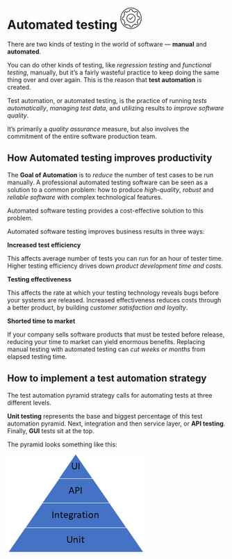 # Automated testing <img src="Images/automated_testing_logo.png" alt="automation logo" width= 50 height=50>

There are two kinds of testing in the world of software — **manual** and **automated**.

You can do other kinds of testing, like *regression testing* and *functional testing*, manually, but it’s a fairly
wasteful practice to keep doing the same thing over and over again. This is the reason that **test automation** is created.

Test automation, or automated testing, is the practice of running *tests automatically*, *managing test data*, and
utilizing results to *improve software quality*.

It’s primarily a *quality assurance* measure, but also involves the commitment of the entire software
production team.

## How Automated testing improves productivity

The **Goal of Automation** is to *reduce* the number of test cases to be run manually. A professional automated testing
software can be seen as a solution to a common problem: how to produce *high-quality*, *robust* and *reliable software*
with complex technological features.

Automated software testing provides a cost-effective solution to this problem.

Automated software testing improves business results in three ways:

**Increased test efficiency**

This affects average number of tests you can run for an hour of tester time. Higher testing efficiency drives down
*product development time and costs*.

**Testing effectiveness**

This affects the rate at which your testing technology reveals bugs before your systems are released. Increased
effectiveness reduces costs through a better product, by building *customer satisfaction and loyalty*.

**Shorted time to market**

If your company sells software products that must be tested before release, reducing your time to market can yield
enormous benefits. Replacing manual testing with automated testing can *cut weeks or months* from elapsed testing time.

## How to implement a test automation strategy

The test automation pyramid strategy calls for automating tests at three different levels.

**Unit testing** represents the base and biggest percentage of this test automation pyramid. Next, integration and then
service layer, or **API testing**. Finally, **GUI** tests sit at the top.

The pyramid looks something like this:

![Test Automation Pyramid](Images/test_automation_pyramid.png)